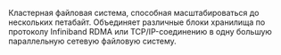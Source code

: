 Кластерная файловая система, способная масштабироваться до нескольких петабайт.
Объединяет различные блоки хранилища по протоколу Infiniband RDMA или
TCP/IP-соединению в одну большую параллельную сетевую файловую систему.
